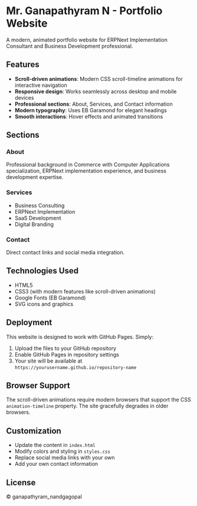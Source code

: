 # Mr. Ganapathyram N - Portfolio Website

A modern, animated portfolio website for ERPNext Implementation Consultant and Business Development professional.

## Features

- **Scroll-driven animations**: Modern CSS scroll-timeline animations for interactive navigation
- **Responsive design**: Works seamlessly across desktop and mobile devices
- **Professional sections**: About, Services, and Contact information
- **Modern typography**: Uses EB Garamond for elegant headings
- **Smooth interactions**: Hover effects and animated transitions

## Sections

### About
Professional background in Commerce with Computer Applications specialization, ERPNext implementation experience, and business development expertise.

### Services
- Business Consulting
- ERPNext Implementation  
- SaaS Development
- Digital Branding

### Contact
Direct contact links and social media integration.

## Technologies Used

- HTML5
- CSS3 (with modern features like scroll-driven animations)
- Google Fonts (EB Garamond)
- SVG icons and graphics

## Deployment

This website is designed to work with GitHub Pages. Simply:

1. Upload the files to your GitHub repository
2. Enable GitHub Pages in repository settings
3. Your site will be available at `https://yourusername.github.io/repository-name`

## Browser Support

The scroll-driven animations require modern browsers that support the CSS `animation-timeline` property. The site gracefully degrades in older browsers.

## Customization

- Update the content in `index.html`
- Modify colors and styling in `styles.css`
- Replace social media links with your own
- Add your own contact information

## License

© ganapathyram_nandgagopal
